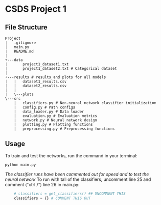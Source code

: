 # CSDS Project 1 

## File Structure 
```
Project
|   .gitignore
|   main.py
|   README.md
|
+---data
|       project1_dataset1.txt
|       project1_dataset2.txt # Categorical dataset
|
+---results # results and plots for all models
|   |   dataset1_results.csv 
|   |   dataset2_results.csv
|   |
|   \---plots
\---src
    |   classifiers.py # Non-neural network classifier initialization
    |   config.py # Path configs
    |   data_loader.py # Data loader
    |   evaluation.py # Evaluation metrics
    |   network.py # Neural network design
    |   plotting.py # Plotting functions 
    |   preprocessing.py # Preprocessing functions
```
## Usage 
To train and test the networks, run the command in your terminal:
```python
python main.py
```
*The classifier runs have been commented out for speed and to test the neural network*
To run with tall of the classifiers, uncomment line 25 and comment ("ctrl /") line 26 in main.py:
```python
    # classifiers = get_classifiers() ## UNCOMMENT THIS
    classifiers = {} # COMMENT THIS OUT
```